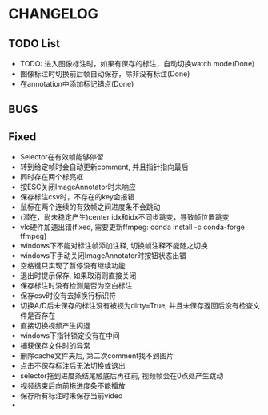 # CHANGELOG

## TODO List

- TODO: 进入图像标注时，如果有保存的标注，自动切换watch mode(Done)
- 图像标注时切换前后帧自动保存，除非没有标注(Done)
- 在annotation中添加标记锚点(Done)

## BUGS



## Fixed

- Selector在有效帧能够停留
- 转到给定帧时会自动更新comment, 并且指针指向最后
- 同时存在两个标亮框
- 按ESC关闭ImageAnnotator时未响应
- 保存标注csv时，不存在的key会报错
- 鼠标在两个连续的有效帧之间进度条不会跳动
- (潜在，尚未稳定产生)center idx和idx不同步跳变，导致帧位置跳变
- vlc硬件加速出错(fixed, 需要更新ffmpeg: conda install -c conda-forge ffmpeg)
- windows下不能对标注帧添加注释, 切换帧注释不能随之切换
- windows下手动关闭ImageAnnotator时按钮状态出错
- 空格键只实现了暂停没有继续功能
- 退出时提示保存, 如果取消则直接关闭
- 保存标注时没有检测是否为空白标注
- 保存csv时没有去掉换行标识符
- 切换A/D后未保存的标注没有被视为dirty=True, 并且未保存返回后没有检查文件是否存在
- 直接切换视频产生闪退
- windows下指针锁定没有在中间
- 捕获保存文件时的异常
- 删除cache文件夹后, 第二次comment找不到图片
- 点击不保存标注后无法切换或退出
- selector拖到进度条结尾触底后再往前, 视频帧会在0点处产生跳动
- 视频结束后向前拖进度条不能播放
- 保存所有标注时未保存当前video
- 
